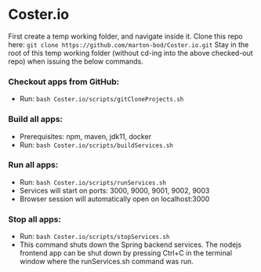 # Coster.io

First create a temp working folder, and navigate inside it. 
Clone this repo here: `git clone https://github.com/marton-bod/Coster.io.git`
Stay in the root of this temp working folder (without cd-ing into the above checked-out repo) when issuing the below commands.

### Checkout apps from GitHub:
* Run: `bash Coster.io/scripts/gitCloneProjects.sh`

### Build all apps:
* Prerequisites: npm, maven, jdk11, docker
* Run: `bash Coster.io/scripts/buildServices.sh`

### Run all apps:
* Run: `bash Coster.io/scripts/runServices.sh`
* Services will start on ports: 3000, 9000, 9001, 9002, 9003
* Browser session will automatically open on localhost:3000

### Stop all apps:
- Run: `bash Coster.io/scripts/stopServices.sh`
- This command shuts down the Spring backend services. The nodejs frontend app can be shut down by pressing Ctrl+C in the terminal window where the runServices.sh command was run.

